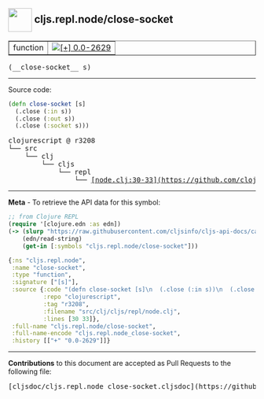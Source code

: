 ## <img width="48px" valign="middle" src="http://i.imgur.com/Hi20huC.png"> cljs.repl.node/close-socket

 <table border="1">
<tr>

<td>function</td>
<td><a href="https://github.com/cljsinfo/cljs-api-docs/tree/0.0-2629"><img valign="middle" alt="[+] 0.0-2629" src="https://img.shields.io/badge/+-0.0--2629-lightgrey.svg"></a> </td>
</tr>
</table>

 <samp>
(__close-socket__ s)<br>
</samp>

---





Source code:

```clj
(defn close-socket [s]
  (.close (:in s))
  (.close (:out s))
  (.close (:socket s)))
```

 <pre>
clojurescript @ r3208
└── src
    └── clj
        └── cljs
            └── repl
                └── <ins>[node.clj:30-33](https://github.com/clojure/clojurescript/blob/r3208/src/clj/cljs/repl/node.clj#L30-L33)</ins>
</pre>


---

__Meta__ - To retrieve the API data for this symbol:

```clj
;; from Clojure REPL
(require '[clojure.edn :as edn])
(-> (slurp "https://raw.githubusercontent.com/cljsinfo/cljs-api-docs/catalog/cljs-api.edn")
    (edn/read-string)
    (get-in [:symbols "cljs.repl.node/close-socket"]))
```

```clj
{:ns "cljs.repl.node",
 :name "close-socket",
 :type "function",
 :signature ["[s]"],
 :source {:code "(defn close-socket [s]\n  (.close (:in s))\n  (.close (:out s))\n  (.close (:socket s)))",
          :repo "clojurescript",
          :tag "r3208",
          :filename "src/clj/cljs/repl/node.clj",
          :lines [30 33]},
 :full-name "cljs.repl.node/close-socket",
 :full-name-encode "cljs.repl.node_close-socket",
 :history [["+" "0.0-2629"]]}

```

---

__Contributions__ to this document are accepted as Pull Requests to the following file:

 <pre>
[cljsdoc/cljs.repl.node_close-socket.cljsdoc](https://github.com/cljsinfo/cljs-api-docs/blob/master/cljsdoc/cljs.repl.node_close-socket.cljsdoc)
</pre>

